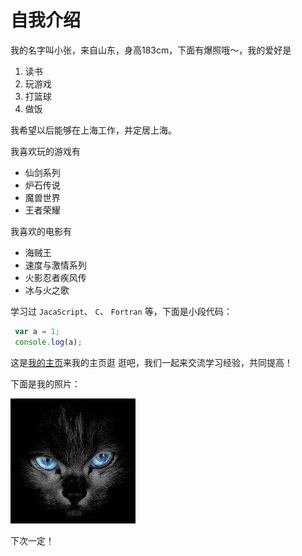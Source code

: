 # 自我介绍
  我的名字叫小张，来自山东，身高183cm，下面有爆照哦～，我的爱好是
  1. 读书
  2. 玩游戏
  3. 打篮球
  4. 做饭
  
  我希望以后能够在上海工作，并定居上海。
  
  我喜欢玩的游戏有
  * 仙剑系列
  * 炉石传说
  * 魔兽世界
  * 王者荣耀
  
  我喜欢的电影有
  * 海贼王
  * 速度与激情系列
  * 火影忍者疾风传
  * 冰与火之歌
  
  学习过 `JacaScript`、 `C`、 `Fortran` 等，下面是小段代码：
  
  ```JavaScript
   var a = 1;
   console.log(a);
  
  ```
  这是[我的主页](https://github.com/joker-zhang2020)来我的主页逛
逛吧，我们一起来交流学习经验，共同提高！

  下面是我的照片：
  
  ![爆照](/1.jpg)
  
  下次一定！
